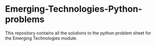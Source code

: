 # Emerging-Technologies-Python-problems

This repository contains all the solutions to the python problem sheet for the Emerging Technologies module.
